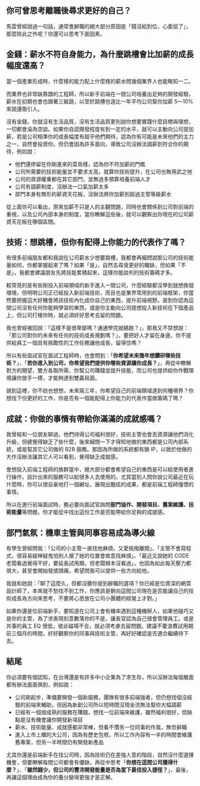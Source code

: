 ## 你可曾思考離職後尋求更好的自己？

馬雲曾經說過一句話，通常會辭職的絕大部分原因是「錢沒給到位，心委屈了」，那麼除此之外呢？你還可以思考下面因素。

## 金錢：薪水不符自身能力，為什麼跳槽會比加薪的成長幅度還高？

當一個產業形成時，什麼樣的能力配上什麼樣的薪水問幾個業界人也能略知一二。

而業界也非常缺靠譜的工程師，所以新手前端在一間公司培養出足夠的開發經驗，薪水在初期也會也跟著三級跳，以至於跳槽也遠比一年平均公司幫你加薪 5～10%來說還吸引人。

沒有金錢，你就沒有生活品質，沒有生活品質更別說你想要實踐什麼目標與理想，一切都會淪為空談。如果你自認開發程度有到一定的水平，就可以主動向公司提加薪，若是公司相準你的成長幅度有超乎他們期待，認為你有可能是未來他們的主力之一，自然會投資你。但仍會因為許多面向，導致公司沒辦法調薪到符合你的期待，例如說：

* 他們還停留在你剛進來的菜鳥樣，認為你不符加薪的門檻
* 公司所需要的技術能量並不要求太高，就算你技術提升，在公司也無用武之地
* 公司的資源權重都在其它部門，並無過多預算培養前端人才
* 公司有調薪制度，沒辦法一口氣加薪太多
* 部門本身有無形的薪資天花板，沒辦法將你加薪到超過主管等級薪水

從上面你可以看出，原來加薪不只是人的主觀問題，同時也會關係到公司對前端的重視，以及公司內部本身的制度，當你瞭解這些後，就可以觀察出你現在的公司薪資天花板在哪個區間。

## 技術：想跳槽，但你有配得上你能力的代表作了嗎？

有很多前端朋友都和我說在公司薪水少想要跳槽，我都會再細問說那公司的技術能量如何，你都掌握起來了嗎？如果「是」，自然去尋覓更好的職缺，但如果「不是」，我都會建議朋友先將技能累積起來，這樣你能談判的技術籌碼才多。

較常見的是有些剛投入前端領域的新手進入一間公司，什麼經驗都沒學到就想換個環境，但明明公司正已經投入新前端技術，而且也是業界常用到的前端框架，你當然要把握這大好機會將該技術內化成你自己的東西，提升前端視野。直到你認為這間公司沒有任何你能夠學習的東西，或是你主動向公司提想投入新技術在下個產品上，但公司打槍你時，就必須好好思考去留的問題。

我也曾經被回說：「這樣不是很卑鄙嗎？通通學完就繞跑？」，那我又不禁想說：「那公司對你的未來有任何的技術成長規劃嗎？」，要把好人才留在身邊，你不提供給員工一個具有挑戰性的工作任務讓他成長，留得住嗎？

所以有些面試官在面試工程師時，也會問到：「**你希望未來幾年想鑽研哪些技術？**」、「**若你進入到公司，你希望我們提供你哪些資源讓你成長？**」，再從中瞭解對方的期望，雙方各取所需，你幫公司賺錢並提升技能，而公司也提供給你作戰環境讓你放手一搏，才能夠達到雙贏局面。

說到這裡，你不妨也想想，未來兩三年，你希望自己的前端領域達到何種境界？你想找下份更好的工作，你是否有一個能配得上你能力的代表作當做籌碼了嗎？

## 成就：你做的事情有帶給你滿滿的成就感嗎？

我曾經和一位朋友聊過，他們待得公司福利很好，技術主管也會丟資源讓他們消化升級，但總覺得缺乏了些什麼，後來細問一下才得知他做的東西都是公司內部系統，或是幫其它公司做的 B2B 服務。那因為所做的系統都有鎖 IP，以致於他做的大作沒辦法讓其它人可以看到，覺得缺乏成就感。

會想投入前端工程師的族群當中，絕大部分都會希望自己的東西是可以給使用者進行操作，設計出來的服務可以給很多人去使用的。尤其當別人問你說公司最近在玩什麼時，你可以很自豪地打一個網址，展現出酷炫的成果，都是前端工程師憧憬的事情。

所以在進行前端面試時，務必要向面試官詢問**部門協作、開發項目、舊案維護、技術能量**等問題，你才能從中找出這份工作是否能帶給你足夠的成就感。

## 部門氣氛：機車主管與同事容易成為導火線

有學生曾經問我：「公司的小主管一直找他麻煩，又愛挑撥離間」、「主管不會寫程式，很容易疑神疑鬼怕別人搶了她的位置會故意找麻煩」、「最近又說她的 CODE 老闆看過覺得不好，要延長試用期，但老闆根本沒看過」，也因為如此每天壓力都很大，甚至會開始發燒頭痛，希望問我可以提供一些方向給他。

我就和她說：「聊了這麼久，但都沒聽你提到辭職的選項？你已經是位資深的網頁設計師了，本來就不愁找不到工作，你應該是朝向這間公司現在是否能讓自己的技術成長為方向來思考，不要將心思放在公司小團體的經營上才對。」

如果你還是位前端新手，要知道在公司上會有機率遇到這種機掰人，如果他碰巧又是你的主管，為了求表現刻意數落你的不是，讓長官認為自己很會管理員工。或是共事的員工 EQ 很低，彼此磁場不合，就必須考慮去留問題。建議不要浪費試用期前三個月的時間，好好觀察你的同事與技術主管，再好好確認是否適合繼續待下去。

## 結尾

你必須要有個認知，在台灣還是有許多中小企業為了求生存，所以沒辦法每個層面都有辦法面面俱到，例如說：

* 公司剛起步，準備要開發一個新服務，團隊有很多前端強者，但仍想找個沒經驗的前端來輔助，但因為新創公司所以短時間沒現金流無法幫你大幅調薪
* 已經有一個很成熟的服務在賺錢，想找一位前端來維護，雖然福利很好，但缺點是沒有機會讓你開發新項目
* 薪水、技術能量、成就感都非常棒，但看不慣另一位同事的作風，無奈辭職
* 進入上市上櫃的大公司，因為有歷史包袱，所以工作內容有一半的時間會維護舊專案，但另一半時間仍有開發新產品

尤其你還是前端新手在找公司時，因為技術仍在差強人意的階段，自然沒什麼選擇機會，但要瞭解每間公司都會有優缺，再從中思考「**你想在這間公司獲得什麼？**」、「**雖然錢少，但公司的豐沛開發能量是否為當下最佳投入捷徑？**」，最後，再讓這個理由成為你的養分變得更強才是正解。



